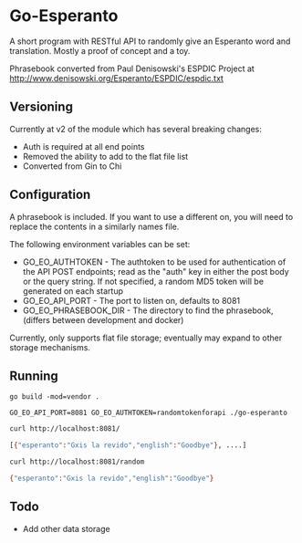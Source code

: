 # Go-Esperanto

A short program with RESTful API to randomly give an Esperanto word and translation. Mostly a proof of concept and a toy.

Phrasebook converted from Paul Denisowski's ESPDIC Project at <http://www.denisowski.org/Esperanto/ESPDIC/espdic.txt>

## Versioning

Currently at v2 of the module which has several breaking changes:

- Auth is required at all end points
- Removed the ability to add to the flat file list
- Converted from Gin to Chi

## Configuration

A phrasebook is included. If you want to use a different on, you will need to replace the contents in a similarly names file.

The following environment variables can be set:

- GO_EO_AUTHTOKEN - The authtoken to be used for authentication of the API POST endpoints; read as the "auth" key in either the
post body or the query string. If not specified, a random MD5 token will be generated on each startup
- GO_EO_API_PORT - The port to listen on, defaults to 8081
- GO_EO_PHRASEBOOK_DIR - The directory to find the phrasebook, (differs between development and docker)

Currently, only supports flat file storage; eventually may expand to other storage mechanisms.

## Running

`go build -mod=vendor .`

`GO_EO_API_PORT=8081 GO_EO_AUTHTOKEN=randomtokenforapi ./go-esperanto`

```bash
curl http://localhost:8081/

[{"esperanto":"Gxis la revido","english":"Goodbye"}, ....]
```

```bash
curl http://localhost:8081/random

{"esperanto":"Gxis la revido","english":"Goodbye"}
```

## Todo

- Add other data storage
